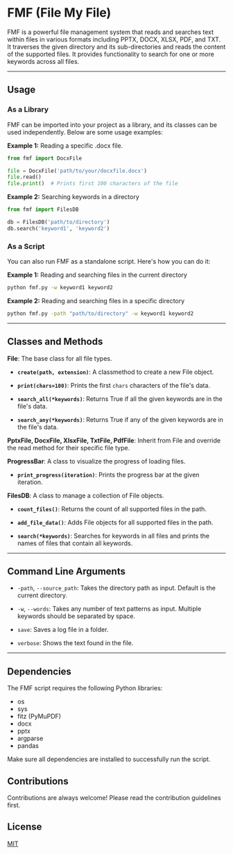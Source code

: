 # FMF (File My File)

FMF is a powerful file management system that reads and searches text within files in various formats including PPTX, DOCX, XLSX, PDF, and TXT. It traverses the given directory and its sub-directories and reads the content of the supported files. It provides functionality to search for one or more keywords across all files.

---

## Usage

### As a Library

FMF can be imported into your project as a library, and its classes can be used independently. Below are some usage examples:

**Example 1:** Reading a specific .docx file.

```python
from fmf import DocxFile

file = DocxFile('path/to/your/docxfile.docx')
file.read()
file.print()  # Prints first 100 characters of the file
```

**Example 2:** Searching keywords in a directory

```python
from fmf import FilesDB

db = FilesDB('path/to/directory')
db.search('keyword1', 'keyword2')
```

### As a Script

You can also run FMF as a standalone script. Here's how you can do it:

**Example 1:** Reading and searching files in the current directory

```bash
python fmf.py -w keyword1 keyword2
```

**Example 2:** Reading and searching files in a specific directory

```bash
python fmf.py -path "path/to/directory" -w keyword1 keyword2
```

---

## Classes and Methods

**File**: The base class for all file types.

- **`create(path, extension)`**: A classmethod to create a new File object.

- **`print(chars=100)`**: Prints the first `chars` characters of the file's data.

- **`search_all(*keywords)`**: Returns True if all the given keywords are in the file's data.

- **`search_any(*keywords)`**: Returns True if any of the given keywords are in the file's data.

**PptxFile, DocxFile, XlsxFile, TxtFile, PdfFile**: Inherit from File and override the read method for their specific file type.

**ProgressBar**: A class to visualize the progress of loading files.

- **`print_progress(iteration)`**: Prints the progress bar at the given iteration.

**FilesDB**: A class to manage a collection of File objects.

- **`count_files()`**: Returns the count of all supported files in the path.

- **`add_file_data()`**: Adds File objects for all supported files in the path.

- **`search(*keywords)`**: Searches for keywords in all files and prints the names of files that contain all keywords.

---

## Command Line Arguments

- `-path`, `--source_path`: Takes the directory path as input. Default is the current directory.

- `-w`, `--words`: Takes any number of text patterns as input. Multiple keywords should be separated by space.

- `save`: Saves a log file in a folder.

- `verbose`: Shows the text found in the file.

---

## Dependencies

The FMF script requires the following Python libraries:

- os
- sys
- fitz (PyMuPDF)
- docx
- pptx
- argparse
- pandas

Make sure all dependencies are installed to successfully run the script.

## Contributions

Contributions are always welcome! Please read the contribution guidelines first.

## License

[MIT](https://choosealicense.com/licenses/mit/)